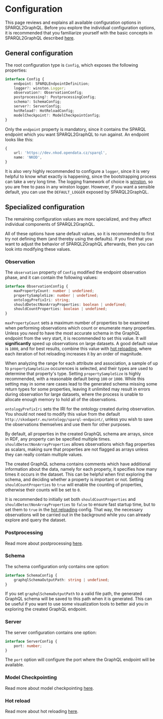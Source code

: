 # Configuration

This page reviews and explains all available configuration options in SPARQL2GraphQL. Before you explore the individual
configuration options, it is recommended that you familiarize
yourself with the basic concepts in SPARQL2GraphQL described
[here](overview.md).

## General configuration

The root configuration type is `Config`, which exposes the following properties:

```ts
interface Config {
    endpoint: SPARQLEndpointDefinition;
    logger?: winston.Logger;
    observation?: ObservationConfig;
    postprocessing?: PostprocessingConfig;
    schema?: SchemaConfig;
    server?: ServerConfig;
    hotReload?: HotReloadConfig;
    modelCheckpoint?: ModelCheckpointConfig;
}
```

Only the `endpoint` property is mandatory, since it contains the SPARQL endpoint
which you want SPARQL2GraphQL to run against. An endpoint looks like this:

```ts
{
    url: 'https://dev.nkod.opendata.cz/sparql',
    name: 'NKOD',
}
```

It is also very highly recommended to configure a `logger`, since it is
very helpful to know what exactly is happening, since the bootstrapping
process can take a very long time. The logging framework of choice
is [winston](https://github.com/winstonjs/winston), so you are free to
pass in any winston logger. However, if you want a sensible default,
you can use the `DEFAULT_LOGGER` exposed by SPARQL2GraphQL.

## Specialized configuration

The remaining configuration values are more specialized,
and they affect individual components of SPARQL2GraphQL.

All of these options have sane default values, so it is
recommended to first try not defining them (and thereby
using the defaults). If you find that you want to adjust
the behavior of SPARQL2GraphQL afterwards, then you can
look into modifying these values.

### Observation

The `observation` property of `Config` modified the endpoint observation phase,
and it can contain the following values:

```ts
interface ObservationConfig {
    maxPropertyCount: number | undefined;
    propertySampleSize: number | undefined;
    ontologyPrefixIri: string;
    shouldDetectNonArrayProperties: boolean | undefined;
    shouldCountProperties: boolean | undefined;
}
```

`maxPropertyCount` sets a maximum number of properties to be examined
when performing observations which count or enumerate many properties.
Unless you *need* to have the most accurate schema in the GraphQL endpoint
from the very start, it is recommended to set this value. It will **significantly**
speed up observations on large datasets. A good default value is `1000`,
and for best results, combine this value with [hot reloading](hot_reloading.md),
where each iteration of hot reloading increases it by an order of magnitude.

When analyzing the range for each attribute and association,
a sample of up to `propertySampleSize` occurences is selected,
and their types are used to determine that property's type.
Setting `propertySampleSize` is highly recommended, with
a reasonable default being `100` or `1000`. While this setting
may in some rare cases lead to the generated schema missing
some return types for some properties, leaving it unlimited
may result in errors during observation for large datasets,
where the process is unable to allocate enough memory
to hold all of the observations.

`ontologyPrefixIri` sets the IRI for the ontology created during observation.
You should not need to modify this value from the default
`http://skodapetr.eu/ontology/sparql-endpoint/`, unless you wish to save the
observations themselves and use them for other purposes.

By default, all properties in the created GraphQL schema are arrays, since in RDF, any property can be specified multiple times. `shouldDetectNonArrayProperties` allows observations which flag properties as scalars, making sure that
properties are not flagged as arrays unless they can really contain multiple values.

The created GraphQL schema contains comments which have additional information
about the data, namely for each property, it specifies how many times it occurs
in the dataset. This can be helpful when first exploring the schema, and deciding
whether a property is important or not. Setting `shouldCountProperties` to `true`
will enable the counting of properties, otherwise their counts will be set to `0`.

It is recommended to initially set both `shouldCountProperties` and
`shouldDetectNonArrayProperties` to `false` to ensure fast startup time,
but to set them to `true` in the [hot reloading](hot_reloading.md) config.
That way, the necessary observations will be carried out in the background while
you can already explore and query the dataset.

### Postprocessing

Read more about postprocessing [here](postprocessing.md).

### Schema

The schema configuration only contains one option:

```ts
interface SchemaConfig {
    graphqlSchemaOutputPath: string | undefined;
}
```

If you set `graphqlSchemaOutputPath` to a valid file path,
the generated GraphQL schema will be saved to this path
when it is generated. This can be useful if you want to use
some visualization tools to better aid you in exploring
the created GraphQL endpoint.

### Server

The server configuration contains one option:

```ts
interface ServerConfig {
    port: number;
}
```

The `port` option will configure the port where the GraphQL
endpoint will be available.

### Model Checkpointing

Read more about model checkpointing
[here](model_checkpointing.md).

### Hot reload

Read more about hot reloading [here](hot_reloading.md).
